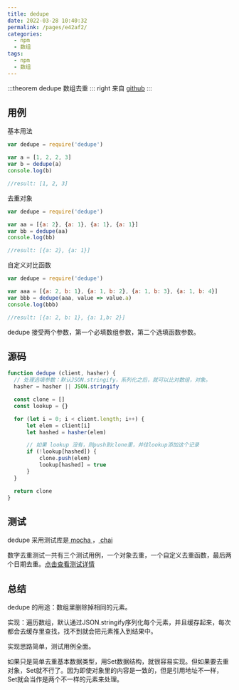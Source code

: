 ```yaml
---
title: dedupe
date: 2022-03-28 10:40:32
permalink: /pages/e42af2/
categories:
  - npm
  - 数组
tags:
  - npm
  - 数组
---
```


:::theorem dedupe
数组去重
::: right
来自 [github](https://github.com/seriousManual/dedupe)
:::

## 用例

基本用法

```javascript
var dedupe = require('dedupe')

var a = [1, 2, 2, 3]
var b = dedupe(a)
console.log(b)

//result: [1, 2, 3]
```

去重对象

```javascript
var dedupe = require('dedupe')

var aa = [{a: 2}, {a: 1}, {a: 1}, {a: 1}]
var bb = dedupe(aa)
console.log(bb)

//result: [{a: 2}, {a: 1}]
```

自定义对比函数

```javascript
var dedupe = require('dedupe')

var aaa = [{a: 2, b: 1}, {a: 1, b: 2}, {a: 1, b: 3}, {a: 1, b: 4}]
var bbb = dedupe(aaa, value => value.a)
console.log(bbb)

//result: [{a: 2, b: 1}, {a: 1,b: 2}]
```

dedupe 接受两个参数，第一个必填数组参数，第二个选填函数参数。

## 源码

```javascript
function dedupe (client, hasher) {
  // 处理选填参数：默认JSON.stringify，系列化之后，就可以比对数组，对象。
  hasher = hasher || JSON.stringify

  const clone = []
  const lookup = {} 

  for (let i = 0; i < client.length; i++) {
      let elem = client[i]
      let hashed = hasher(elem)

      // 如果 lookup 没有，则push到clone里，并往lookup添加这个记录
      if (!lookup[hashed]) {
          clone.push(elem)
          lookup[hashed] = true
      }
  }

  return clone
}
```

## 测试

dedupe 采用测试库是[ mocha ](https://github.com/mochajs/mocha)，[ chai ](https://www.chaijs.com/)

数字去重测试一共有三个测试用例，一个对象去重，一个自定义去重函数，最后两个日期去重。[点击查看测试详情](https://github.com/seriousManual/dedupe/blob/master/test.js)

## 总结

dedupe 的用途：数组里删除掉相同的元素。

实现：遍历数组，默认通过JSON.stringify序列化每个元素，并且缓存起来，每次都会去缓存里查找，找不到就会把元素推入到结果中。

实现思路简单，测试用例全面。

如果只是简单去重基本数据类型，用Set数据结构，就很容易实现。但如果要去重对象，Set就不行了。因为即使对象里的内容是一致的，但是引用地址不一样，Set就会当作是两个不一样的元素来处理。